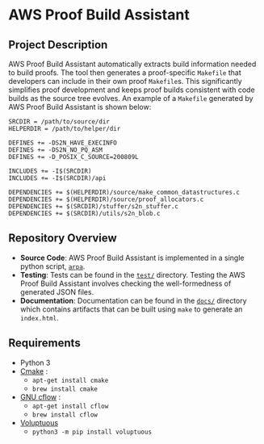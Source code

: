 # AWS Proof Build Assistant

## Project Description

AWS Proof Build Assistant automatically extracts build information needed to build proofs.
The tool then generates a proof-specific `Makefile` that developers can include in their own proof `Makefile`s. 
This significantly simplifies proof development and keeps proof builds consistent with code builds as the source tree evolves.
An example of a `Makefile` generated by AWS Proof Build Assistant is shown below:

    SRCDIR = /path/to/source/dir
    HELPERDIR = /path/to/helper/dir

    DEFINES += -DS2N_HAVE_EXECINFO
    DEFINES += -DS2N_NO_PQ_ASM
    DEFINES += -D_POSIX_C_SOURCE=200809L

    INCLUDES += -I$(SRCDIR)
    INCLUDES += -I$(SRCDIR)/api

    DEPENDENCIES += $(HELPERDIR)/source/make_common_datastructures.c
    DEPENDENCIES += $(HELPERDIR)/source/proof_allocators.c
    DEPENDENCIES += $(SRCDIR)/stuffer/s2n_stuffer.c
    DEPENDENCIES += $(SRCDIR)/utils/s2n_blob.c

## Repository Overview

* **Source Code**: AWS Proof Build Assistant is implemented in a single python script, [`arpa`](arpa).
* **Testing**: Tests can be found in the [`test/`](test) directory. Testing the AWS Proof Build Assistant involves checking the well-formedness of generated JSON files.
* **Documentation**: Documentation can be found in the [`docs/`](docs) directory which contains artifacts that can be built using `make` to generate an `index.html`.

## Requirements

* Python 3
* [Cmake](https://cmake.org/) : 
  * `apt-get install cmake`
  * `brew install cmake`
* [GNU cflow](https://www.gnu.org/software/cflow/) : 
  * `apt-get install cflow`
  * `brew install cflow`
* [Voluptuous](https://pypi.org/project/voluptuous/)
  * `python3 -m pip install voluptuous`